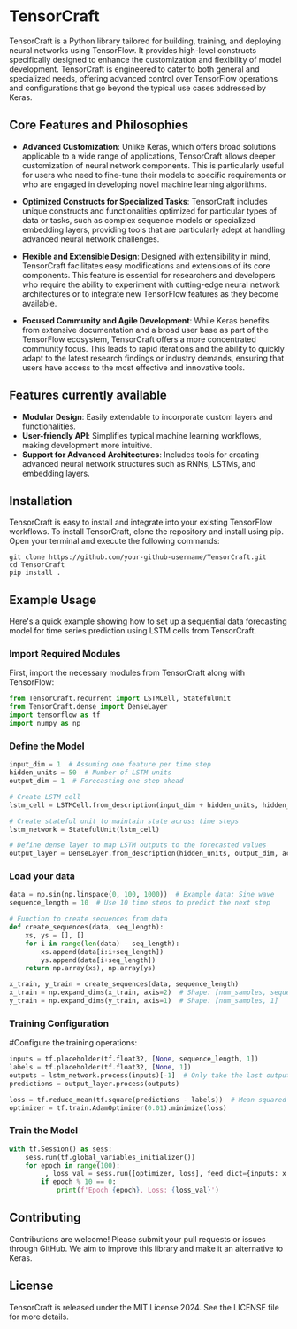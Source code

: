 # TensorCraft
TensorCraft is a Python library tailored for building, training, and deploying neural networks using TensorFlow. It provides high-level constructs specifically designed to enhance the customization and flexibility of model development. TensorCraft is engineered to cater to both general and specialized needs, offering advanced control over TensorFlow operations and configurations that go beyond the typical use cases addressed by Keras.

## Core Features and Philosophies

- **Advanced Customization**: Unlike Keras, which offers broad solutions applicable to a wide range of applications, TensorCraft allows deeper customization of neural network components. This is particularly useful for users who need to fine-tune their models to specific requirements or who are engaged in developing novel machine learning algorithms.

- **Optimized Constructs for Specialized Tasks**: TensorCraft includes unique constructs and functionalities optimized for particular types of data or tasks, such as complex sequence models or specialized embedding layers, providing tools that are particularly adept at handling advanced neural network challenges.

- **Flexible and Extensible Design**: Designed with extensibility in mind, TensorCraft facilitates easy modifications and extensions of its core components. This feature is essential for researchers and developers who require the ability to experiment with cutting-edge neural network architectures or to integrate new TensorFlow features as they become available.

- **Focused Community and Agile Development**: While Keras benefits from extensive documentation and a broad user base as part of the TensorFlow ecosystem, TensorCraft offers a more concentrated community focus. This leads to rapid iterations and the ability to quickly adapt to the latest research findings or industry demands, ensuring that users have access to the most effective and innovative tools.

## Features currently available

- **Modular Design**: Easily extendable to incorporate custom layers and functionalities.
- **User-friendly API**: Simplifies typical machine learning workflows, making development more intuitive.
- **Support for Advanced Architectures**: Includes tools for creating advanced neural network structures such as RNNs, LSTMs, and embedding layers.

## Installation
TensorCraft is easy to install and integrate into your existing TensorFlow workflows. To install TensorCraft, clone the repository and install using pip. Open your terminal and execute the following commands:

    git clone https://github.com/your-github-username/TensorCraft.git
    cd TensorCraft
    pip install .

## Example Usage

Here's a quick example showing how to set up a sequential data forecasting model for time series prediction using LSTM cells from TensorCraft.

### Import Required Modules

First, import the necessary modules from TensorCraft along with TensorFlow:

```python
from TensorCraft.recurrent import LSTMCell, StatefulUnit
from TensorCraft.dense import DenseLayer
import tensorflow as tf
import numpy as np
```

### Define the Model

```python
input_dim = 1  # Assuming one feature per time step
hidden_units = 50  # Number of LSTM units
output_dim = 1  # Forecasting one step ahead

# Create LSTM cell
lstm_cell = LSTMCell.from_description(input_dim + hidden_units, hidden_units, tf.tanh)

# Create stateful unit to maintain state across time steps
lstm_network = StatefulUnit(lstm_cell)

# Define dense layer to map LSTM outputs to the forecasted values
output_layer = DenseLayer.from_description(hidden_units, output_dim, act=None)
```

### Load your data

```python
data = np.sin(np.linspace(0, 100, 1000))  # Example data: Sine wave
sequence_length = 10  # Use 10 time steps to predict the next step

# Function to create sequences from data
def create_sequences(data, seq_length):
    xs, ys = [], []
    for i in range(len(data) - seq_length):
        xs.append(data[i:i+seq_length])
        ys.append(data[i+seq_length])
    return np.array(xs), np.array(ys)

x_train, y_train = create_sequences(data, sequence_length)
x_train = np.expand_dims(x_train, axis=2)  # Shape: [num_samples, sequence_length, 1]
y_train = np.expand_dims(y_train, axis=1)  # Shape: [num_samples, 1]
```

### Training Configuration

#Configure the training operations:
```python
inputs = tf.placeholder(tf.float32, [None, sequence_length, 1])
labels = tf.placeholder(tf.float32, [None, 1])
outputs = lstm_network.process(inputs)[-1]  # Only take the last output for prediction
predictions = output_layer.process(outputs)

loss = tf.reduce_mean(tf.square(predictions - labels))  # Mean squared error
optimizer = tf.train.AdamOptimizer(0.01).minimize(loss)
```

### Train the Model
```python
with tf.Session() as sess:
    sess.run(tf.global_variables_initializer())
    for epoch in range(100):
        _, loss_val = sess.run([optimizer, loss], feed_dict={inputs: x_train, labels: y_train})
        if epoch % 10 == 0:
            print(f'Epoch {epoch}, Loss: {loss_val}')
```

## Contributing

Contributions are welcome! Please submit your pull requests or issues through GitHub. We aim to improve this library and make it an alternative to Keras.

## License

TensorCraft is released under the MIT License 2024. See the LICENSE file for more details.
